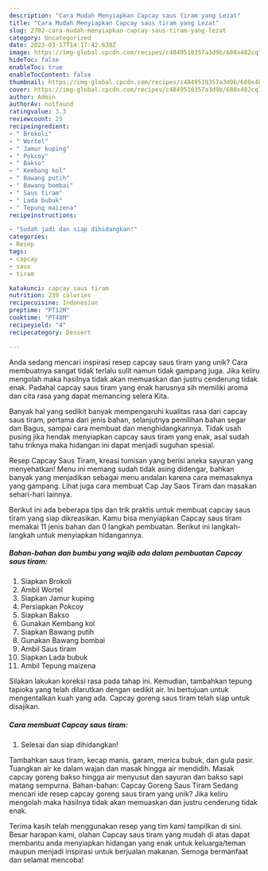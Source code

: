 ```yaml
---
description: "Cara Mudah Menyiapkan Capcay saus tiram yang Lezat"
title: "Cara Mudah Menyiapkan Capcay saus tiram yang Lezat"
slug: 2702-cara-mudah-menyiapkan-capcay-saus-tiram-yang-lezat
category: Uncategorized
date: 2023-03-17T14:17:42.638Z
image: https://img-global.cpcdn.com/recipes/c4849510357a3d9b/680x482cq70/capcay-saus-tiram-foto-resep-utama.jpg
hideToc: false
enableToc: true
enableTocContent: false
thumbnail: https://img-global.cpcdn.com/recipes/c4849510357a3d9b/680x482cq70/capcay-saus-tiram-foto-resep-utama.jpg
cover: https://img-global.cpcdn.com/recipes/c4849510357a3d9b/680x482cq70/capcay-saus-tiram-foto-resep-utama.jpg
author: Admin
authorAv: notfound
ratingvalue: 3.3
reviewcount: 25
recipeingredient:
- " Brokoli"
- " Wortel"
- " Jamur kuping"
- " Pokcoy"
- " Bakso"
- " Kembang kol"
- " Bawang putih"
- " Bawang bombai"
- " Saus tiram"
- " Lada bubuk"
- " Tepung maizena"
recipeinstructions:

- "Sudah jadi dan siap dihidangkan!"
categories:
- Resep
tags:
- capcay
- saus
- tiram

katakunci: capcay saus tiram 
nutrition: 239 calories
recipecuisine: Indonesian
preptime: "PT12M"
cooktime: "PT48M"
recipeyield: "4"
recipecategory: Dessert

---
```





Anda sedang mencari inspirasi resep capcay saus tiram yang unik? Cara membuatnya sangat tidak terlalu sulit namun tidak gampang juga. Jika keliru mengolah maka hasilnya tidak akan memuaskan dan justru cenderung tidak enak. Padahal capcay saus tiram yang enak harusnya sih memiliki aroma dan cita rasa yang dapat memancing selera Kita.





Banyak hal yang sedikit banyak mempengaruhi kualitas rasa dari capcay saus tiram, pertama dari jenis bahan, selanjutnya pemilihan bahan segar dan Bagus, sampai cara membuat dan menghidangkannya. Tidak usah pusing jika hendak menyiapkan capcay saus tiram yang enak,      asal sudah tahu triknya maka hidangan ini dapat menjadi suguhan spesial.














Resep Capcay Saus Tiram, kreasi tumisan yang berisi aneka sayuran yang menyehatkan! Menu ini memang sudah tidak asing didengar, bahkan banyak yang menjadikan sebagai menu andalan karena cara memasaknya yang gampang. Lihat juga cara membuat Cap Jay Saos Tiram dan masakan sehari-hari lainnya.






Berikut ini ada beberapa tips dan trik praktis untuk membuat capcay saus tiram yang siap dikreasikan. Kamu bisa menyiapkan Capcay saus tiram memakai 11 jenis bahan dan 0 langkah pembuatan. Berikut ini langkah-langkah untuk menyiapkan hidangannya.

<!--inarticleads1-->

##### Bahan-bahan dan bumbu yang wajib ada dalam pembuatan Capcay saus tiram:

1. Siapkan  Brokoli
1. Ambil  Wortel
1. Siapkan  Jamur kuping
1. Persiapkan  Pokcoy
1. Siapkan  Bakso
1. Gunakan  Kembang kol
1. Siapkan  Bawang putih
1. Gunakan  Bawang bombai
1. Ambil  Saus tiram
1. Siapkan  Lada bubuk
1. Ambil  Tepung maizena


Silakan lakukan koreksi rasa pada tahap ini. Kemudian, tambahkan tepung tapioka yang telah dilarutkan dengan sedikit air. Ini bertujuan untuk mengentalkan kuah yang ada. Capcay goreng saus tiram telah siap untuk disajikan. 

<!--inarticleads2-->

##### Cara membuat Capcay saus tiram:


1. Selesai dan siap dihidangkan!

Tambahkan saus tiram, kecap manis, garam, merica bubuk, dan gula pasir. Tuangkan air ke dalam wajan dan masak hingga air mendidih. Masak capcay goreng bakso hingga air menyusut dan sayuran dan bakso sapi matang sempurna. Bahan-bahan: Capcay Goreng Saus Tiram Sedang mencari ide resep capcay goreng saus tiram yang unik? Jika keliru mengolah maka hasilnya tidak akan memuaskan dan justru cenderung tidak enak. 

Terima kasih telah menggunakan resep yang tim kami tampilkan di sini. Besar harapan kami, olahan Capcay saus tiram yang mudah di atas dapat membantu anda menyiapkan hidangan yang enak untuk keluarga/teman maupun menjadi inspirasi untuk berjualan makanan. Semoga bermanfaat dan selamat mencoba!
